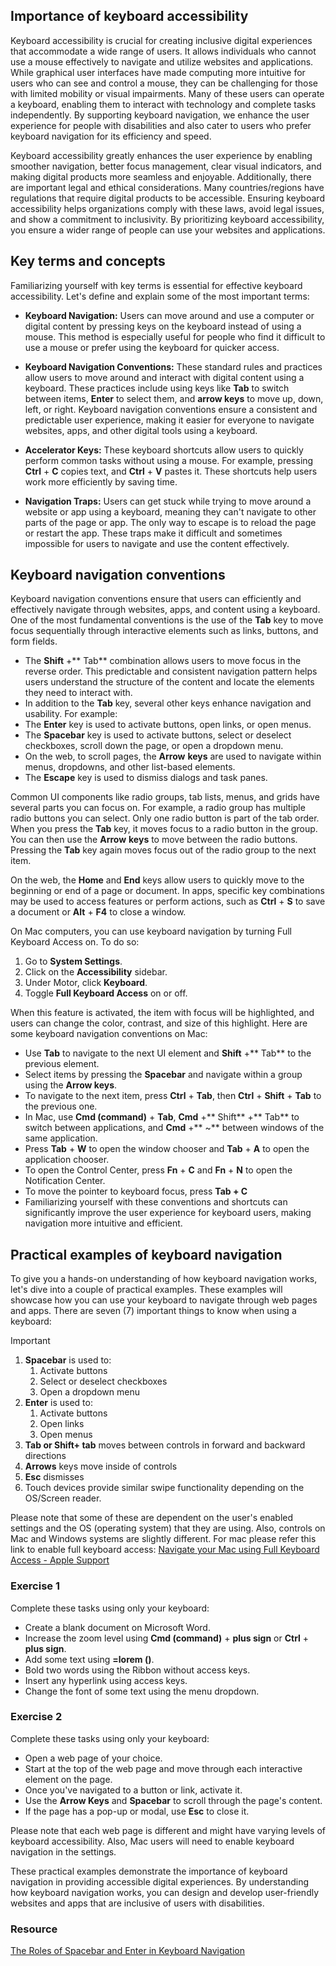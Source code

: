 ## Importance of keyboard accessibility

Keyboard accessibility is crucial for creating inclusive digital experiences that accommodate a wide range of users. It allows individuals who cannot use a mouse effectively to navigate and utilize websites and applications. While graphical user interfaces have made computing more intuitive for users who can see and control a mouse, they can be challenging for those with limited mobility or visual impairments. Many of these users can operate a keyboard, enabling them to interact with technology and complete tasks independently. By supporting keyboard navigation, we enhance the user experience for people with disabilities and also cater to users who prefer keyboard navigation for its efficiency and speed.

Keyboard accessibility greatly enhances the user experience by enabling smoother navigation, better focus management, clear visual indicators, and making digital products more seamless and enjoyable. Additionally, there are important legal and ethical considerations. Many countries/regions have regulations that require digital products to be accessible. Ensuring keyboard accessibility helps organizations comply with these laws, avoid legal issues, and show a commitment to inclusivity. By prioritizing keyboard accessibility, you ensure a wider range of people can use your websites and applications.

## Key terms and concepts

Familiarizing yourself with key terms is essential for effective keyboard accessibility. Let's define and explain some of the most important terms: 

- **Keyboard Navigation:** Users can move around and use a computer or digital content by pressing keys on the keyboard instead of using a mouse. This method is especially useful for people who find it difficult to use a mouse or prefer using the keyboard for quicker access. 

- **Keyboard Navigation Conventions:** These standard rules and practices allow users to move around and interact with digital content using a keyboard. These practices include using keys like **Tab** to switch between items, **Enter** to select them, and **arrow keys** to move up, down, left, or right. Keyboard navigation conventions ensure a consistent and predictable user experience, making it easier for everyone to navigate websites, apps, and other digital tools using a keyboard.

- **Accelerator Keys:** These keyboard shortcuts allow users to quickly perform common tasks without using a mouse. For example, pressing **Ctrl** + **C** copies text, and **Ctrl** + **V** pastes it. These shortcuts help users work more efficiently by saving time. 

- **Navigation Traps:** Users can get stuck while trying to move around a website or app using a keyboard, meaning they can't navigate to other parts of the page or app. The only way to escape is to reload the page or restart the app. These traps make it difficult and sometimes impossible for users to navigate and use the content effectively. 


## Keyboard navigation conventions

Keyboard navigation conventions ensure that users can efficiently and effectively navigate through websites, apps, and content using a keyboard. One of the most fundamental conventions is the use of the **Tab** key to move focus sequentially through interactive elements such as links, buttons, and form fields. 
- The **Shift** +** Tab** combination allows users to move focus in the reverse order. This predictable and consistent navigation pattern helps users understand the structure of the content and locate the elements they need to interact with.
- In addition to the **Tab** key, several other keys enhance navigation and usability. For example: 
- The **Enter** key is used to activate buttons, open links, or open menus.
- The **Spacebar** key is used to activate buttons, select or deselect checkboxes, scroll down the page, or open a dropdown menu.
- On the web, to scroll pages, the **Arrow** **keys** are used to navigate within menus, dropdowns, and other list-based elements.
- The **Escape** key is used to dismiss dialogs and task panes. 

Common UI components like radio groups, tab lists, menus, and grids have several parts you can focus on. For example, a radio group has multiple radio buttons you can select. Only one radio button is part of the tab order. When you press the **Tab** key, it moves focus to a radio button in the group. You can then use the **Arrow** **keys** to move between the radio buttons. Pressing the **Tab** key again moves focus out of the radio group to the next item.

On the web, the **Home** and **End** keys allow users to quickly move to the beginning or end of a page or document. In apps, specific key combinations may be used to access features or perform actions, such as **Ctrl** + **S** to save a document or **Alt** + **F4** to close a window. 

On Mac computers, you can use keyboard navigation by turning Full Keyboard Access on. To do so:
1.  Go to **System Settings**.
1.  Click on the **Accessibility** sidebar.
1.  Under Motor, click **Keyboard**.
1.  Toggle **Full Keyboard Access** on or off.

When this feature is activated, the item with focus will be highlighted, and users can change the color, contrast, and size of this highlight. Here are some keyboard navigation conventions on Mac:

- Use **Tab** to navigate to the next UI element and **Shift** +** Tab** to the previous element. 
- Select items by pressing the **Spacebar** and navigate within a group using the **Arrow keys**. 
- To navigate to the next item, press **Ctrl** + **Tab**, then **Ctrl** + **Shift** + **Tab** to the previous one. 
- In Mac, use **Cmd (command)** + **Tab**, **Cmd** +** Shift** +** Tab** to switch between applications, and **Cmd** +** ~** between windows of the same application.
- Press **Tab** + **W** to open the window chooser and **Tab** + **A** to open the application chooser.
- To open the Control Center, press **Fn** + **C** and **Fn** + **N** to open the Notification Center.
- To move the pointer to keyboard focus, press **Tab + C**  
- Familiarizing yourself with these conventions and shortcuts can significantly improve the user experience for keyboard users, making navigation more intuitive and efficient.

## Practical examples of keyboard navigation 

To give you a hands-on understanding of how keyboard navigation works, let's dive into a couple of practical examples. These examples will showcase how you can use your keyboard to navigate through web pages and apps. There are seven (7) important things to know when using a keyboard:

> [!IMPORTANT]
> 1. **Spacebar** is used to:
>    1. Activate buttons
>    1. Select or deselect checkboxes 
>    1. Open a dropdown menu
 > 1. **Enter** is used to:
 >     1. Activate buttons
 >     1. Open links
 >     1. Open menus
>  1. **Tab or Shift+ tab** moves between controls in forward and backward directions
>  1. **Arrows** keys move inside of controls
>  1. **Esc** dismisses
>  1. Touch devices provide similar swipe functionality depending on the OS/Screen reader.

Please note that some of these are dependent on the user's enabled settings and the OS (operating system) that they are using. Also, controls on Mac and Windows systems are slightly different.  For mac please refer this link to enable full keyboard access: [Navigate your Mac using Full Keyboard Access - Apple Support](https://support.apple.com/guide/mac-help/navigate-your-mac-using-full-keyboard-access-mchlc06d1059/15.0/mac/15.0)

### Exercise 1

Complete these tasks using only your keyboard:
- Create a blank document on Microsoft Word.
- Increase the zoom level using **Cmd (command)** + **plus sign** or **Ctrl** + **plus sign**. 
- Add some text using **=lorem ()**.
- Bold two words using the Ribbon without access keys. 
- Insert any hyperlink using access keys.
- Change the font of some text using the menu dropdown.

### Exercise 2

Complete these tasks using only your keyboard:
- Open a web page of your choice.
- Start at the top of the web page and move through each interactive element on the page.
- Once you've navigated to a button or link, activate it.
- Use the **Arrow Keys** and **Spacebar** to scroll through the page's content.
- If the page has a pop-up or modal, use **Esc** to close it.

Please note that each web page is different and might have varying levels of keyboard accessibility. Also, Mac users will need to enable keyboard navigation in the settings. 

These practical examples demonstrate the importance of keyboard navigation in providing accessible digital experiences. By understanding how keyboard navigation works, you can design and develop user-friendly websites and apps that are inclusive of users with disabilities.

### Resource

[The Roles of Spacebar and Enter in Keyboard Navigation](https://webaim.org/techniques/keyboard/)